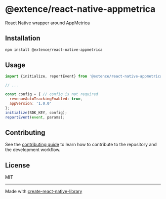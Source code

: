 # @extence/react-native-appmetrica
React Native wrapper around AppMetrica
## Installation

```sh
npm install @extence/react-native-appmetrica
```

## Usage

```js
import {initialize, reportEvent} from '@extence/react-native-appmetrica';

// ...

const config = { // config is not required
  revenueAutoTrackingEnabled: true,
  appVersion: '1.0.0'
};
initialize(SDK_KEY, config);
reportEvent(event, params);

```

## Contributing

See the [contributing guide](CONTRIBUTING.md) to learn how to contribute to the repository and the development workflow.

## License

MIT

---

Made with [create-react-native-library](https://github.com/callstack/react-native-builder-bob)
